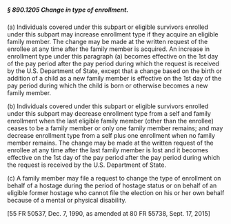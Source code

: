 ##### § 890.1205 Change in type of enrollment. #####

(a) Individuals covered under this subpart or eligible survivors enrolled under this subpart may increase enrollment type if they acquire an eligible family member. The change may be made at the written request of the enrollee at any time after the family member is acquired. An increase in enrollment type under this paragraph (a) becomes effective on the 1st day of the pay period after the pay period during which the request is received by the U.S. Department of State, except that a change based on the birth or addition of a child as a new family member is effective on the 1st day of the pay period during which the child is born or otherwise becomes a new family member.

(b) Individuals covered under this subpart or eligible survivors enrolled under this subpart may decrease enrollment type from a self and family enrollment when the last eligible family member (other than the enrollee) ceases to be a family member or only one family member remains; and may decrease enrollment type from a self plus one enrollment when no family member remains. The change may be made at the written request of the enrollee at any time after the last family member is lost and it becomes effective on the 1st day of the pay period after the pay period during which the request is received by the U.S. Department of State.

(c) A family member may file a request to change the type of enrollment on behalf of a hostage during the period of hostage status or on behalf of an eligible former hostage who cannot file the election on his or her own behalf because of a mental or physical disability.

[55 FR 50537, Dec. 7, 1990, as amended at 80 FR 55738, Sept. 17, 2015]